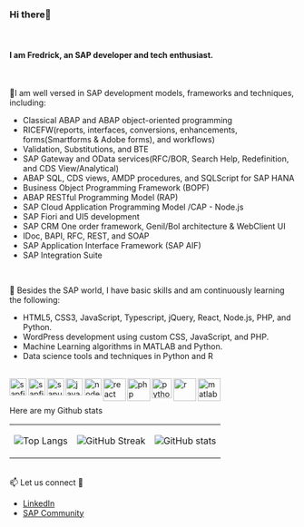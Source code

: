 <h3 align="left">Hi there👋 </h3> <br>
 <h4 align="left"> I am Fredrick, an SAP developer and tech enthusiast.</h4> <br>

🎯I am well versed in SAP development models, frameworks and techniques, including:
   - Classical ABAP and ABAP object-oriented programming
   - RICEFW(reports, interfaces, conversions, enhancements, forms(Smartforms & Adobe forms), and workflows)
   - Validation, Substitutions, and BTE
   - SAP Gateway and OData services(RFC/BOR, Search Help, Redefinition, and CDS View/Analytical)
   - ABAP SQL, CDS views, AMDP procedures, and SQLScript for SAP HANA
   - Business Object Programming Framework (BOPF)
   - ABAP RESTful Programming Model (RAP)
   - SAP Cloud Application Programming Model /CAP - Node.js
   - SAP Fiori and UI5 development
   - SAP CRM One order framework, Genil/Bol architecture & WebClient UI
   - IDoc, BAPI, RFC, REST, and SOAP
   - SAP Application Interface Framework (SAP AIF)
   - SAP Integration Suite
<br>
    
🌱 Besides the SAP world, I have basic skills and am continuously learning the following:
   - HTML5, CSS3, JavaScript, Typescript, jQuery, React, Node.js, PHP, and Python.
   - WordPress development using custom CSS, JavaScript, and PHP.
   - Machine Learning algorithms in MATLAB and Python.
   - Data science tools and techniques in Python and R

<br>
   <img align="left" alt="sapfiori" width="30px" src="https://github.com/fmumali/fmumali/assets/62213009/69cc3a47-bdcf-4e6c-82fa-99c3b0097064"/>
   <img align="left" alt="sapfiori" width="30px" src="https://github.com/fmumali/fmumali/assets/62213009/7045cf52-9c9e-4501-99fe-6ecf271b822f"/>
   <img align="left" alt="sapui5" width="30px" src="https://github.com/fmumali/fmumali/assets/62213009/9a6c0079-1411-4f67-89eb-5ab51a2c528c"/>
   <img align="left" alt="javascript" width="30px" src="https://github.com/fmumali/fmumali/assets/62213009/3bffbab0-346c-4fd5-981b-3368eb84ce04"/>
   <img align="left" alt="nodejs" width="30px" src="https://github.com/fmumali/fmumali/assets/62213009/c9d461fd-8857-4d02-a518-a963535c8403"/> 
   <img align="left" alt="react" width="40px" src="https://github.com/fmumali/fmumali/assets/62213009/752f4171-b0d4-43d9-839c-5cef7baf5d13"/>
   <img align="left" alt="php" width="40px" src="https://github.com/fmumali/fmumali/assets/62213009/5a759247-5b19-4e7b-a7fe-55cbfd742b89"/>
   <img align="left" alt="python" width="35px" src="https://github.com/fmumali/fmumali/assets/62213009/e00c7d26-b250-4f18-a8d9-d11c7b8cf452"/>
   <img align="left" alt="r" width="40px" src="https://github.com/fmumali/fmumali/assets/62213009/282f7f09-cb1c-4c15-b19b-f7452a41b20c"/>
   <img align="left" alt="matlab" width="40px" src="https://github.com/fmumali/fmumali/assets/62213009/ce9fadfd-10f1-4ef0-a1ab-961441e04c00"/>
 <br>

 <br>Here are my Github stats

<table>
<tr>
<td>

 ![Top Langs](https://github-readme-stats.vercel.app/api/top-langs/?username=fmumali&hide_border=true&theme=blueberry&layout=compact&langs_count=8)
</td>
<td>
   
 ![GitHub Streak](https://github-readme-streak-stats.herokuapp.com?user=fmumali&theme=blueberry&hide_border=true&mode=weekly)
</td>
<td>

 ![GitHub stats](https://github-readme-stats.vercel.app/api?username=fmumali&hide_border=true&&hide=stars&show_icons=true&show=prs_merged_percentage&theme=blueberry)
</td>
</tr>
</table>

<br>📫 Let us connect 🤝
- [LinkedIn](https://www.linkedin.com/in/fredrickmumali/)
- [SAP Community](https://community.sap.com/t5/user/viewprofilepage/user-id/2819)

